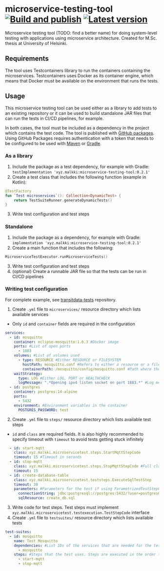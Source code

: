 # microservice-testing-tool [![Build and publish](https://github.com/mjaakko/microservice-testing-tool/actions/workflows/build-and-publish.yml/badge.svg)](https://github.com/mjaakko/microservice-testing-tool/actions/workflows/build-and-publish.yml) [![Latest version](https://img.shields.io/github/v/tag/mjaakko/microservice-testing-tool)](https://github.com/mjaakko/microservice-testing-tool/tags)

Microservice testing tool (TODO: find a better name) for doing system-level testing with applications using microservice architecture. Created for M.Sc. thesis at University of Helsinki.

## Requirements

The tool uses Testcontainers library to run the containers containing the microservices. Testcontainers uses Docker as its container engine, which means that Docker must be available on the environment that runs the tests.

## Usage

This microservice testing tool can be used either as a library to add tests to an existing repository or it can be used to build standalone JAR files that can run the tests in CI/CD pipelines, for example.

In both cases, the tool must be included as a dependency in the project which contains the test code. The tool is published with [GitHub packages](https://github.com/mjaakko/microservice-testing-tool/packages/1431155). Using GitHub Packages requires authentication with a token that needs to be configured to be used with [Maven](https://docs.github.com/en/packages/working-with-a-github-packages-registry/working-with-the-apache-maven-registry#authenticating-to-github-packages) or [Gradle](https://docs.github.com/en/packages/working-with-a-github-packages-registry/working-with-the-gradle-registry#authenticating-to-github-packages).

### As a library

1. Include the package as a test dependency, for example with Gradle: `testImplementation 'xyz.malkki:microservice-testing-tool:0.2.1'`
2. Create a test class that includes the following function (example in Kotlin):
```kotlin
@TestFactory
fun `Test microservices`(): Collection<DynamicTest> {
    return TestSuiteRunner.generateDynamicTests()
}
```
3. Write test configuration and test steps

### Standalone

1. Include the package as a dependency, for example with Gradle:  `implementation 'xyz.malkki:microservice-testing-tool:0.2.1'`
2. Create a main function that includes the following:
```kotlin
MicroserviceTestExecutor.runMicroserviceTests()
```
3. Write test configuration and test steps
4. (optional) Create a runnable JAR file so that the tests can be run in CI/CD pipelines

### Writing test configuration

For complete example, see [transitdata-tests](https://github.com/HSLdevcom/transitdata-tests) repository.

1. Create `.yml` file to `microservices/` resource directory which lists available services
  * Only `id` and `container` fields are required in the configuration
```yaml
services:
  - id: mosquitto
    container: eclipse-mosquitto:1.6.3 #Docker image
    ports: #List of open ports
      - 1883
    volumes: #List of volumes used
      - type: RESOURCE #Either RESOURCE or FILESYSTEM
        hostPath: mosquitto.conf #Refers to either a resource or a file in the filesystem depending on the value of type
        containerPath: /mosquitto/config/mosquitto.conf #Path where the volume will be mounted on the container
    waitStrategy:
      type: LOG #Either LOG, PORT or HEALTHCHECK
      logMessage: ".*Opening ipv4 listen socket on port 1883.*" #Log message to wait for if LOG wait strategy is used
  - id: postgres
    container: postgres:14-alpine
    ports:
      - 5432
    environment: #Environment variables in the container
      POSTGRES_PASSWORD: test
```

2. Create `.yml` file to `steps/` resource directory which lists available test steps
  * `id` and `class` are required fields. It is also highly recommended to specify timeout with `timeout` to avoid tests getting stuck infinitely
```yaml
  - id: start-mqtt
    class: xyz.malkki.microservicetest.steps.StartMqttStepCode
    timeout: 15 #Timeout in seconds
  - id: stop-mqtt
    class: xyz.malkki.microservicetest.steps.StopMqttStepCode #Full class name. The class must implement xyz.malkki.microservicetest.testexecution.TestStepCode
    timeout: 15
  - id: create-database-table
    class: xyz.malkki.microservicetest.teststeps.ExecuteSqlTestStep
    timeout: 30
    parameters: #Parameters for the test if using ParametrizedTestStepCode
      connectionString: jdbc:postgresql://postgres:5432/?user=postgres&password=test
      sqlResource: create_db.sql
```
3. Write code for test steps. Test steps must implement `xyz.malkki.microservicetest.testexecution.TestStepCode` interface
4. Create `.yml` file to `testsuites/` resource directory which lists available tests
```yaml
test-suites:
  - id: mosquitto
    name: Test Mosquitto
    dependencies: #List IDs of the services that are needed for the test
      - mosquitto
    steps: #Steps that the test uses. Steps are executed in the order that they are listed
      - start-mqtt
      - stop-mqtt
```